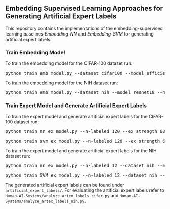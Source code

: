 ## Embedding Supervised Learning Approaches for Generating Artificial Expert Labels
This repository contains the implementations of the embedding-supervised learning baselines *Embedding-NN* and *Embedding-SVM* for generating artificial expert labels. 

### Train Embedding Model
To train the embedding model for the CIFAR-100 dataset run:
<pre>python train_emb_model.py --dataset cifar100 --model efficientnetb1 --num_classes 20 --lr 0.1</pre> 

To train the embedding model for the NIH dataset run:
<pre>python train_emb_model.py --dataset nih --model resnet18 --num_classes 2 --lr 0.001</pre> 

### Train Expert Model and Generate Artificial Expert Labels
To train the expert model and generate artificial expert labels for the CIFAR-100 dataset run:
<pre>python train_nn_ex_model.py --n-labeled 120 --ex_strength 60 --dataset cifar100 --emb_model efficientnetb1 --binary True</pre> 
<pre>python train_svm_ex_model.py --n-labeled 120 --ex_strength 60 --dataset cifar100 --emb_model efficientnetb1 --binary True</pre> 

To train the expert model and generate artificial expert labels for the NIH dataset run:
<pre>python train_nn_ex_model.py --n-labeled 12 --dataset nih --emb_model resnet18 --binary False</pre> 
<pre>python train_SVM_ex_model.py --n-labeled 12 --dataset nih --emb_model resnet18 --binary False</pre> 

The generated artificial expert labels can be found under `artificial_expert_labels/`. 
For evaluating the artificial expert labels refer to `Human-AI-Systems/analyze_artex_labels_cifar.py` and `Human-AI-Systems/analyze_artex_labels_nih.py`.
